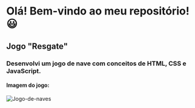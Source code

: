 #  Olá! Bem-vindo ao meu repositório! :smiley:

## Jogo "Resgate"

### Desenvolvi um jogo de nave com conceitos de HTML, CSS e JavaScript.



#### Imagem do jogo:

![Jogo-de-naves](C:\Users\Marcos\Desktop\meus-projetos\Jogo-de-naves\imgs\Jogo-de-naves.png)